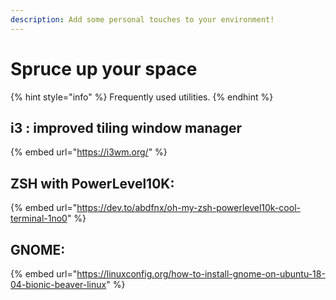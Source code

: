 ```yaml
---
description: Add some personal touches to your environment!
---
```


# Spruce up your space

{% hint style="info" %}
Frequently used utilities.
{% endhint %}

## i3 : improved tiling window manager

{% embed url="https://i3wm.org/" %}

## ZSH with PowerLevel10K:

{% embed url="https://dev.to/abdfnx/oh-my-zsh-powerlevel10k-cool-terminal-1no0" %}

## GNOME:

{% embed url="https://linuxconfig.org/how-to-install-gnome-on-ubuntu-18-04-bionic-beaver-linux" %}
